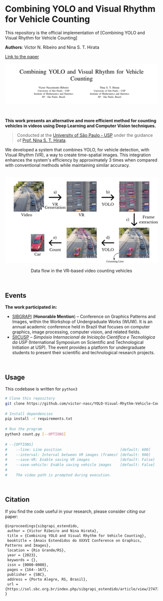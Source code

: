 # Combining YOLO and Visual Rhythm for Vehicle Counting

This repository is the official implementation of [Combining YOLO and Visual Rhythm for Vehicle Counting]

**Authors**: Victor N. Ribeiro and Nina S. T. Hirata

[Link to the paper](https://sol.sbc.org.br/index.php/sibgrapi_estendido/article/view/27473)

![Alt Text](./imgs/print_sb.png)



<br>



**This work presents an alternative and more efficient method for counting vehicles in videos using Deep Learning and Computer Vision techniques.**

> Conducted at the [University of São Paulo - USP](https://www5.usp.br/) under the guidance of [Prof. Nina S. T. Hirata](https://www.ime.usp.br/nina/).

We developed a system that combines YOLO, for vehicle detection, with Visual Rhythm (VR), a way to create time-spatial images. This integration enhances the system's efficiency by approximately 3 times when compared with conventional methods while maintaining similar accuracy.


<br>


<div align="center">
  <img src="./imgs/method-vert.png" width="550">
  <p>
    Data flow in the VR–based video counting vehicles
  </p>
</div>



<br>



## Events

**The work participated in:** 
- [SIBGRAPI](https://sibgrapi.sbc.org.br/sibgrapi2023/) (**Honorable Mention**) – Conference on Graphics Patterns and Images, within the Workshop of Undergraduate Works (WUW). It is an annual academic conference held in Brazil that focuses on computer graphics, image processing, computer vision, and related fields.
- [SIICUSP](https://prpi.usp.br/siicusp/) – _Simpósio Internacional de Iniciação Científica e Tecnológica da USP_ (International Symposium on Scientific and Technological Initiation at USP). The event provides a platform for undergraduate students to present their scientific and technological research projects.



<br>



## Usage

This codebase is written for ```python3```

```bash
# Clone this repository
git clone https://github.com/victor-nasc/YOLO-Visual-Rhythm-Vehicle-Counting.git

# Install dependencies
pip install -r requirements.txt

# Run the program
python3 count.py [--OPTIONS]

# --[OPTIONS]
#    --line: Line position                           [default: 600]
#    --interval: Interval between VR images (frames) [default: 900]
#    --save-VR: Enable saving VR images              [default: False]
#    --save-vehicle: Enable saving vehicle images    [default: False]
#    
#    The video path is prompted during execution.
```



<br>



## Citation

If you find the code useful in your research, please consider citing our paper:

```
@inproceedings{sibgrapi_estendido,
 author = {Victor Ribeiro and Nina Hirata},
 title = {Combining YOLO and Visual Rhythm for Vehicle Counting},
 booktitle = {Anais Estendidos do XXXVI Conference on Graphics, Patterns and Images},
 location = {Rio Grande/RS},
 year = {2023},
 keywords = {},
 issn = {0000-0000},
 pages = {164--167},
 publisher = {SBC},
 address = {Porto Alegre, RS, Brasil},
 url = {https://sol.sbc.org.br/index.php/sibgrapi_estendido/article/view/27473}
}

```


